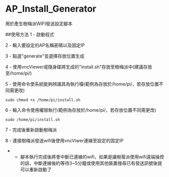 # AP_Install_Generator
用於產生樹梅派WIFI發送設定腳本

##使用方法
1 - 啟動程式

2 - 輸入要設定的AP名稱密碼以及固定IP

3 - 點選"generate"並選擇存放位置生成

4 - 使用vncViewer或隨身碟將生成的"install.sh"存放至樹梅派中(建議存放至/home/pi/)

5 - 使用命令使系統能夠辨識其為執行檔(範例為存放於/home/pi/，若存放位置不同需更改)
    
    sudo chmod +x /home/pi/install.sh

6 - 輸入命令使用權限執行(範例為存放於/home/pi/，若存放位置不同需更改)

    sudo /home/pi/install.sh

7 - 完成後重新啟動樹梅派

8 - 連接樹梅派發送wifi後使用vncViwer連線至設定的固定IP

* - 腳本執行完成後將會中斷已連線的wifi，如果是讓樹苺派使用wifi遠端操控的話，中斷連線後約等待3~5分鐘或使用其他裝置搜尋已有發送訊號後就可以重新啟動了
